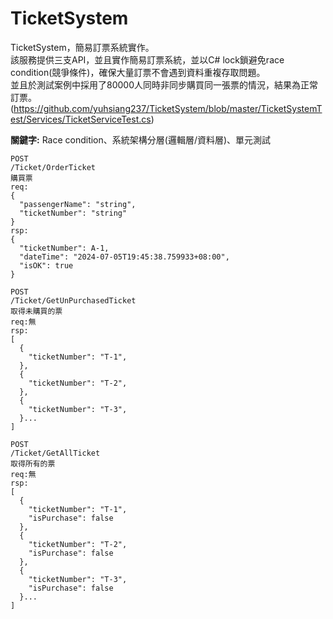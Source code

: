 # TicketSystem
TicketSystem，簡易訂票系統實作。  
該服務提供三支API，並且實作簡易訂票系統，並以C# lock鎖避免race condition(競爭條件)，確保大量訂票不會遇到資料重複存取問題。  
並且於測試案例中採用了80000人同時非同步購買同一張票的情況，結果為正常訂票。
(https://github.com/yuhsiang237/TicketSystem/blob/master/TicketSystemTest/Services/TicketServiceTest.cs)

<b>關鍵字:</b> Race condition、系統架構分層(邏輯層/資料層)、單元測試

```
POST
​/Ticket​/OrderTicket
購買票
req:
{
  "passengerName": "string",
  "ticketNumber": "string"
}
rsp:
{
  "ticketNumber": A-1,
  "dateTime": "2024-07-05T19:45:38.759933+08:00",
  "isOK": true
}
```
```
POST
​/Ticket​/GetUnPurchasedTicket
取得未購買的票
req:無
rsp:
[
  {
    "ticketNumber": "T-1",
  },
  {
    "ticketNumber": "T-2",
  },
  {
    "ticketNumber": "T-3",
  }...
]
```
```
POST
​/Ticket​/GetAllTicket
取得所有的票
req:無
rsp:
[
  {
    "ticketNumber": "T-1",
    "isPurchase": false
  },
  {
    "ticketNumber": "T-2",
    "isPurchase": false
  },
  {
    "ticketNumber": "T-3",
    "isPurchase": false
  }...
]
```
